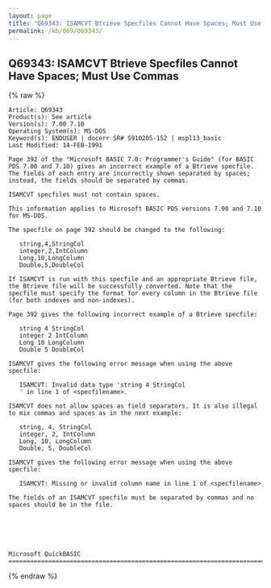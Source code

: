 ```yaml
---
layout: page
title: "Q69343: ISAMCVT Btrieve Specfiles Cannot Have Spaces; Must Use Commas"
permalink: /kb/069/Q69343/
---
```


## Q69343: ISAMCVT Btrieve Specfiles Cannot Have Spaces; Must Use Commas

{% raw %}

	Article: Q69343
	Product(s): See article
	Version(s): 7.00 7.10
	Operating System(s): MS-DOS
	Keyword(s): ENDUSER | docerr SR# S910205-152 | mspl13_basic
	Last Modified: 14-FEB-1991
	
	Page 392 of the "Microsoft BASIC 7.0: Programmer's Guide" (for BASIC
	PDS 7.00 and 7.10) gives an incorrect example of a Btrieve specfile.
	The fields of each entry are incorrectly shown separated by spaces;
	instead, the fields should be separated by commas.
	
	ISAMCVT specfiles must not contain spaces.
	
	This information applies to Microsoft BASIC PDS versions 7.00 and 7.10
	for MS-DOS.
	
	The specfile on page 392 should be changed to the following:
	
	   string,4,StringCol
	   integer,2,IntColumn
	   Long,10,LongColumn
	   Double,5,DoubleCol
	
	If ISAMCVT is run with this specfile and an appropriate Btrieve file,
	the Btrieve file will be successfully converted. Note that the
	specfile must specify the format for every column in the Btrieve file
	(for both indexes and non-indexes).
	
	Page 392 gives the following incorrect example of a Btrieve specfile:
	
	   string 4 StringCol
	   integer 2 IntColumn
	   Long 10 LongColumn
	   Double 5 DoubleCol
	
	ISAMCVT gives the following error message when using the above
	specfile:
	
	   ISAMCVT: Invalid data type 'string 4 StringCol
	   ' in line 1 of <specfilename>.
	
	ISAMCVT does not allow spaces as field separators. It is also illegal
	to mix commas and spaces as in the next example:
	
	   string, 4, StringCol
	   integer, 2, IntColumn
	   Long, 10, LongColumn
	   Double, 5, DoubleCol
	
	ISAMCVT gives the following error message when using the above
	specfile:
	
	   ISAMCVT: Missing or invalid column name in line 1 of <specfilename>
	
	The fields of an ISAMCVT specfile must be separated by commas and no
	spaces should be in the file.
	
	
	
	
	
	
	Microsoft QuickBASIC
	=============================================================================

{% endraw %}
